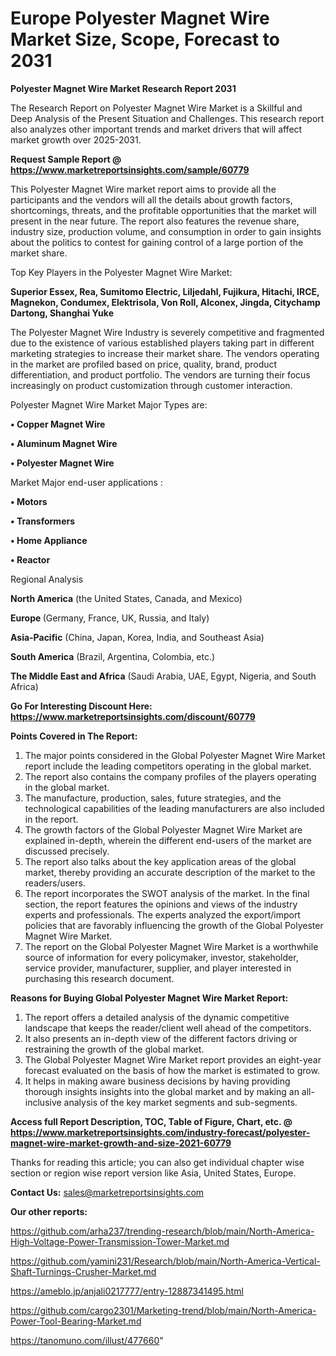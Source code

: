  # Europe Polyester Magnet Wire Market Size, Scope, Forecast to 2031

<strong>Polyester Magnet Wire Market Research Report 2031</strong>

The Research Report on Polyester Magnet Wire Market is a Skillful and Deep Analysis of the Present Situation and Challenges. This research report also analyzes other important trends and market drivers that will affect market growth over 2025-2031.

<strong>Request Sample Report @ <a href=https://www.marketreportsinsights.com/sample/60779>https://www.marketreportsinsights.com/sample/60779</a></strong>

This Polyester Magnet Wire market report aims to provide all the participants and the vendors will all the details about growth factors, shortcomings, threats, and the profitable opportunities that the market will present in the near future. The report also features the revenue share, industry size, production volume, and consumption in order to gain insights about the politics to contest for gaining control of a large portion of the market share.

Top Key Players in the Polyester Magnet Wire Market:

<strong>Superior Essex, Rea, Sumitomo Electric, Liljedahl, Fujikura, Hitachi, IRCE, Magnekon, Condumex, Elektrisola, Von Roll, Alconex, Jingda, Citychamp Dartong, Shanghai Yuke</strong>

The Polyester Magnet Wire Industry is severely competitive and fragmented due to the existence of various established players taking part in different marketing strategies to increase their market share. The vendors operating in the market are profiled based on price, quality, brand, product differentiation, and product portfolio. The vendors are turning their focus increasingly on product customization through customer interaction.

Polyester Magnet Wire Market Major Types are:

<strong>• Copper Magnet Wire

• Aluminum Magnet Wire

• Polyester Magnet Wire</strong>

Market Major end-user applications :

<strong>• Motors

• Transformers

• Home Appliance

• Reactor</strong>

Regional Analysis

</u><strong><b>North America</b></strong> (the United States, Canada, and Mexico)

<strong><b>Europe </b></strong>(Germany, France, UK, Russia, and Italy)

<strong><b>Asia-Pacific</b></strong> (China, Japan, Korea, India, and Southeast Asia)

<strong><b>South America</b></strong> (Brazil, Argentina, Colombia, etc.)

<strong><b>The Middle East and Africa</b></strong> (Saudi Arabia, UAE, Egypt, Nigeria, and South Africa)

<strong>Go For Interesting Discount Here: <a href=https://www.marketreportsinsights.com/discount/60779>https://www.marketreportsinsights.com/discount/60779</a></strong>

<strong>Points Covered in The Report:</strong>
<ol>
  <li>The major points considered in the Global Polyester Magnet Wire Market report include the leading competitors operating in the global market.</li>
  <li>The report also contains the company profiles of the players operating in the global market.</li>
  <li>The manufacture, production, sales, future strategies, and the technological capabilities of the leading manufacturers are also included in the report.</li>
  <li>The growth factors of the Global Polyester Magnet Wire Market are explained in-depth, wherein the different end-users of the market are discussed precisely.</li>
  <li>The report also talks about the key application areas of the global market, thereby providing an accurate description of the market to the readers/users.</li>
  <li>The report incorporates the SWOT analysis of the market. In the final section, the report features the opinions and views of the industry experts and professionals. The experts analyzed the export/import policies that are favorably influencing the growth of the Global Polyester Magnet Wire Market.</li>
  <li>The report on the Global Polyester Magnet Wire Market is a worthwhile source of information for every policymaker, investor, stakeholder, service provider, manufacturer, supplier, and player interested in purchasing this research document.</li>
</ol>
<strong>Reasons for Buying Global Polyester Magnet Wire Market Report:</strong>

<ol>
  <li>The report offers a detailed analysis of the dynamic competitive landscape that keeps the reader/client well ahead of the competitors.</li>
  <li>It also presents an in-depth view of the different factors driving or restraining the growth of the global market.</li>
  <li>The Global Polyester Magnet Wire Market report provides an eight-year forecast evaluated on the basis of how the market is estimated to grow.</li>
  <li>It helps in making aware business decisions by having providing thorough insights insights into the global market and by making an all-inclusive analysis of the key market segments and sub-segments.</li>
</ol>
<strong>Access full Report Description, TOC, Table of Figure, Chart, etc. @ <a href=https://www.marketreportsinsights.com/industry-forecast/polyester-magnet-wire-market-growth-and-size-2021-60779>https://www.marketreportsinsights.com/industry-forecast/polyester-magnet-wire-market-growth-and-size-2021-60779</a></strong>


Thanks for reading this article; you can also get individual chapter wise section or region wise report version like Asia, United States, Europe.

<strong>Contact Us:</strong>
sales@marketreportsinsights.com

<strong>Our other reports:</strong>

<a href=https://github.com/arha237/trending-research/blob/main/North-America-High-Voltage-Power-Transmission-Tower-Market.md>https://github.com/arha237/trending-research/blob/main/North-America-High-Voltage-Power-Transmission-Tower-Market.md</a>

<a href=https://github.com/yamini231/Research/blob/main/North-America-Vertical-Shaft-Turnings-Crusher-Market.md>https://github.com/yamini231/Research/blob/main/North-America-Vertical-Shaft-Turnings-Crusher-Market.md</a>

<a href=https://ameblo.jp/anjali0217777/entry-12887341495.html>https://ameblo.jp/anjali0217777/entry-12887341495.html</a>

<a href=https://github.com/cargo2301/Marketing-trend/blob/main/North-America-Power-Tool-Bearing-Market.md>https://github.com/cargo2301/Marketing-trend/blob/main/North-America-Power-Tool-Bearing-Market.md</a>

<a href=https://tanomuno.com/illust/477660>https://tanomuno.com/illust/477660</a>"
